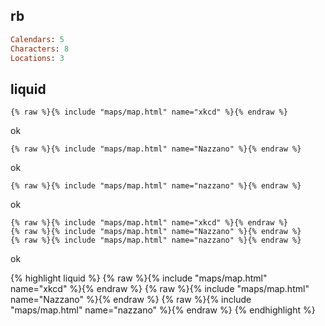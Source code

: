 ## rb

```rb
Calendars: 5
Characters: 8
Locations: 3
```

## liquid

```liquid
{% raw %}{% include "maps/map.html" name="xkcd" %}{% endraw %}
```

ok

```liquid
{% raw %}{% include "maps/map.html" name="Nazzano" %}{% endraw %}
```

ok

```liquid
{% raw %}{% include "maps/map.html" name="nazzano" %}{% endraw %}
```

ok

```liquid
{% raw %}{% include "maps/map.html" name="xkcd" %}{% endraw %}
{% raw %}{% include "maps/map.html" name="Nazzano" %}{% endraw %}
{% raw %}{% include "maps/map.html" name="nazzano" %}{% endraw %}
```

ok

{% highlight liquid %}
{% raw %}{% include "maps/map.html" name="xkcd" %}{% endraw %}
{% raw %}{% include "maps/map.html" name="Nazzano" %}{% endraw %}
{% raw %}{% include "maps/map.html" name="nazzano" %}{% endraw %}
{% endhighlight %}
